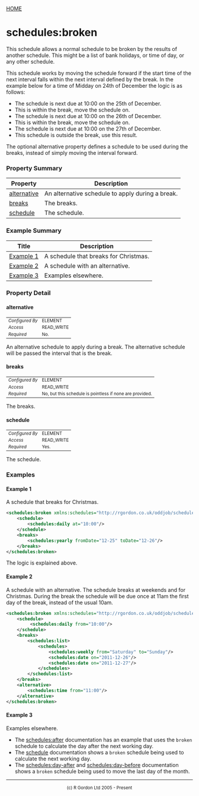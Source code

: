 [HOME](../../../../README.md)
# schedules:broken

This schedule allows a normal schedule
to be broken by the results of another
schedule. This might be a list of bank holidays, or time of day, or any other
schedule.


This schedule works by moving the schedule forward if the start time of the
next interval falls within the next interval defined by the break. In the
example below for a time of Midday on 24th of December the logic is as follows:

- The schedule is next due at 10:00 on the 25th of December.
- This is within the break, move the schedule on.
- The schedule is next due at 10:00 on the 26th of December.
- This is within the break, move the schedule on.
- The schedule is next due at 10:00 on the 27th of December.
- This schedule is outside the break, use this result.



The optional alternative property defines a schedule to be used during the
breaks, instead of simply moving the interval forward.

### Property Summary

| Property | Description |
| -------- | ----------- |
| [alternative](#propertyalternative) | An alternative schedule to apply during a break. | 
| [breaks](#propertybreaks) | The breaks. | 
| [schedule](#propertyschedule) | The schedule. | 


### Example Summary

| Title | Description |
| ----- | ----------- |
| [Example 1](#example1) | A schedule that breaks for Christmas. |
| [Example 2](#example2) | A schedule with an alternative. |
| [Example 3](#example3) | Examples elsewhere. |


### Property Detail
#### alternative <a name="propertyalternative"></a>

<table style='font-size:smaller'>
      <tr><td><i>Configured By</i></td><td>ELEMENT</td></tr>
      <tr><td><i>Access</i></td><td>READ_WRITE</td></tr>
      <tr><td><i>Required</i></td><td>No.</td></tr>
</table>

An alternative schedule to apply during a break.
The alternative schedule will be passed the interval that is the break.

#### breaks <a name="propertybreaks"></a>

<table style='font-size:smaller'>
      <tr><td><i>Configured By</i></td><td>ELEMENT</td></tr>
      <tr><td><i>Access</i></td><td>READ_WRITE</td></tr>
      <tr><td><i>Required</i></td><td>No, but this schedule is pointless if none are provided.</td></tr>
</table>

The breaks.

#### schedule <a name="propertyschedule"></a>

<table style='font-size:smaller'>
      <tr><td><i>Configured By</i></td><td>ELEMENT</td></tr>
      <tr><td><i>Access</i></td><td>READ_WRITE</td></tr>
      <tr><td><i>Required</i></td><td>Yes.</td></tr>
</table>

The schedule.


### Examples
#### Example 1 <a name="example1"></a>

A schedule that breaks for Christmas.

```xml
<schedules:broken xmlns:schedules="http://rgordon.co.uk/oddjob/schedules">
    <schedule>
        <schedules:daily at="10:00"/>
    </schedule>
    <breaks>
        <schedules:yearly fromDate="12-25" toDate="12-26"/>
    </breaks>
</schedules:broken>
```


The logic is explained above.

#### Example 2 <a name="example2"></a>

A schedule with an alternative. The schedule breaks at weekends and for
Christmas. During the break the schedule will be due once at 11am the
first day of the break, instead of the usual 10am.

```xml
<schedules:broken xmlns:schedules="http://rgordon.co.uk/oddjob/schedules">
    <schedule>
         <schedules:daily from="10:00"/>
    </schedule>
    <breaks>
        <schedules:list>
            <schedules>
                <schedules:weekly from="Saturday" to="Sunday"/>
                <schedules:date on="2011-12-26"/>
                <schedules:date on="2011-12-27"/>
            </schedules>
        </schedules:list>        
    </breaks>
    <alternative>
        <schedules:time from="11:00"/>
    </alternative>
</schedules:broken>
```


#### Example 3 <a name="example3"></a>

Examples elsewhere.

- The [schedules:after](../../../../org/oddjob/schedules/schedules/AfterSchedule.md) documentation has an example that uses the <code>broken</code> schedule to calculate the day after the next working day.
- The [schedule](../../../../org/oddjob/schedules/ScheduleType.md) documentation shows a <code>broken</code> schedule being used to calculate the next working day.
- The [schedules:day-after](../../../../org/oddjob/schedules/schedules/DayAfterSchedule.md) and [schedules:day-before](../../../../org/oddjob/schedules/schedules/DayBeforeSchedule.md) documentation shows a <code>broken</code> schedule being used to move the last day of the month.



-----------------------

<div style='font-size: smaller; text-align: center;'>(c) R Gordon Ltd 2005 - Present</div>
